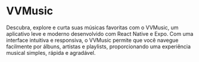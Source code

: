 # VVMusic
Descubra, explore e curta suas músicas favoritas com o VVMusic, um aplicativo leve e moderno desenvolvido com React Native e Expo. Com uma interface intuitiva e responsiva, o VVMusic permite que você navegue facilmente por álbuns, artistas e playlists, proporcionando uma experiência musical simples, rápida e agradável.

